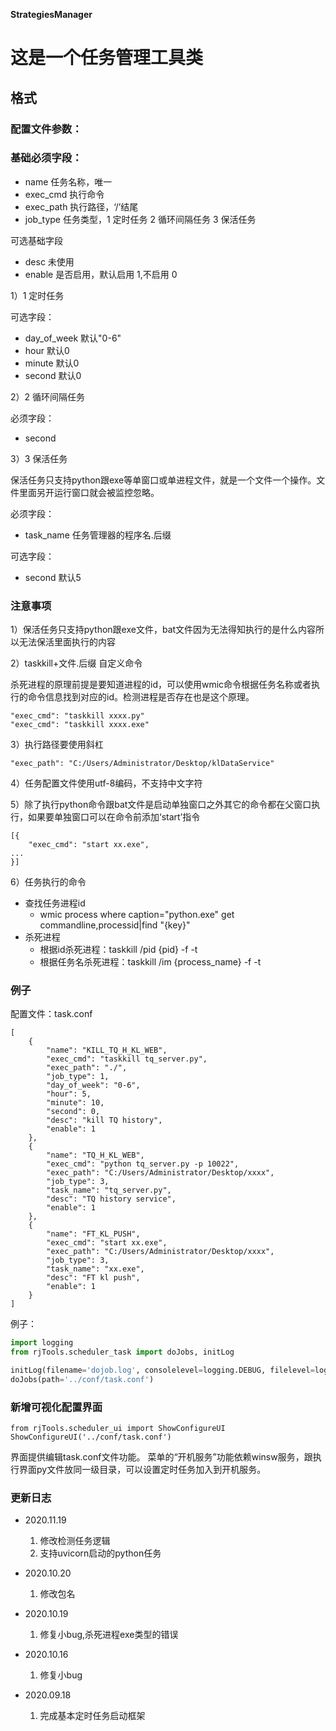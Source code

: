 **StrategiesManager**

# 这是一个任务管理工具类

## 格式

### 配置文件参数：
### 基础必须字段： 
- name 任务名称，唯一
- exec_cmd 执行命令
- exec_path 执行路径，‘/’结尾
- job_type 任务类型，1 定时任务 2 循环间隔任务 3 保活任务

可选基础字段
- desc 未使用
- enable 是否启用，默认启用 1,不启用 0

1）1 定时任务

可选字段：
- day_of_week 默认"0-6"
- hour 默认0
- minute 默认0
- second 默认0

2）2 循环间隔任务

必须字段：
- second

3）3 保活任务

保活任务只支持python跟exe等单窗口或单进程文件，就是一个文件一个操作。文件里面另开运行窗口就会被监控忽略。

必须字段：
- task_name 任务管理器的程序名.后缀

可选字段：
- second 默认5

### **注意事项**
1）保活任务只支持python跟exe文件，bat文件因为无法得知执行的是什么内容所以无法保活里面执行的内容

2）taskkill+文件.后缀 自定义命令

杀死进程的原理前提是要知道进程的id，可以使用wmic命令根据任务名称或者执行的命令信息找到对应的id。检测进程是否存在也是这个原理。
```
"exec_cmd": "taskkill xxxx.py"
"exec_cmd": "taskkill xxxx.exe"
```
3）执行路径要使用斜杠
```
"exec_path": "C:/Users/Administrator/Desktop/klDataService"
```
4）任务配置文件使用utf-8编码，不支持中文字符

5）除了执行python命令跟bat文件是启动单独窗口之外其它的命令都在父窗口执行，如果要单独窗口可以在命令前添加‘start’指令
```
[{
    "exec_cmd": "start xx.exe",
...
}]
```

6）任务执行的命令
 - 查找任务进程id
    - wmic process where caption="python.exe" get commandline,processid|find "{key}"
 - 杀死进程
    - 根据id杀死进程：taskkill /pid {pid} -f -t
    - 根据任务名杀死进程：taskkill /im {process_name} -f -t
 
### 例子
配置文件：task.conf
```
[
	{
        "name": "KILL_TQ_H_KL_WEB",
        "exec_cmd": "taskkill tq_server.py",
        "exec_path": "./",
        "job_type": 1,
        "day_of_week": "0-6",
        "hour": 5,
        "minute": 10,
        "second": 0,
        "desc": "kill TQ history",
		"enable": 1
    },
	{
        "name": "TQ_H_KL_WEB",
        "exec_cmd": "python tq_server.py -p 10022",
        "exec_path": "C:/Users/Administrator/Desktop/xxxx",
        "job_type": 3,
        "task_name": "tq_server.py",
        "desc": "TQ history service",
		"enable": 1
    },
	{
        "name": "FT_KL_PUSH",
        "exec_cmd": "start xx.exe",
        "exec_path": "C:/Users/Administrator/Desktop/xxxx",
        "job_type": 3,
        "task_name": "xx.exe",
        "desc": "FT kl push",
		"enable": 1
    }
]
```
例子：
```python
import logging
from rjTools.scheduler_task import doJobs, initLog

initLog(filename='dojob.log', consolelevel=logging.DEBUG, filelevel=logging.ERROR)
doJobs(path='../conf/task.conf')
```

### 新增可视化配置界面
```
from rjTools.scheduler_ui import ShowConfigureUI
ShowConfigureUI('../conf/task.conf')
```
界面提供编辑task.conf文件功能。
菜单的“开机服务”功能依赖winsw服务，跟执行界面py文件放同一级目录，可以设置定时任务加入到开机服务。


### 更新日志
- 2020.11.19
    1) 修改检测任务逻辑
    2) 支持uvicorn启动的python任务
    
- 2020.10.20
    1) 修改包名

- 2020.10.19
    1) 修复小bug,杀死进程exe类型的错误
    
- 2020.10.16
    1) 修复小bug
    
- 2020.09.18
    1) 完成基本定时任务启动框架

